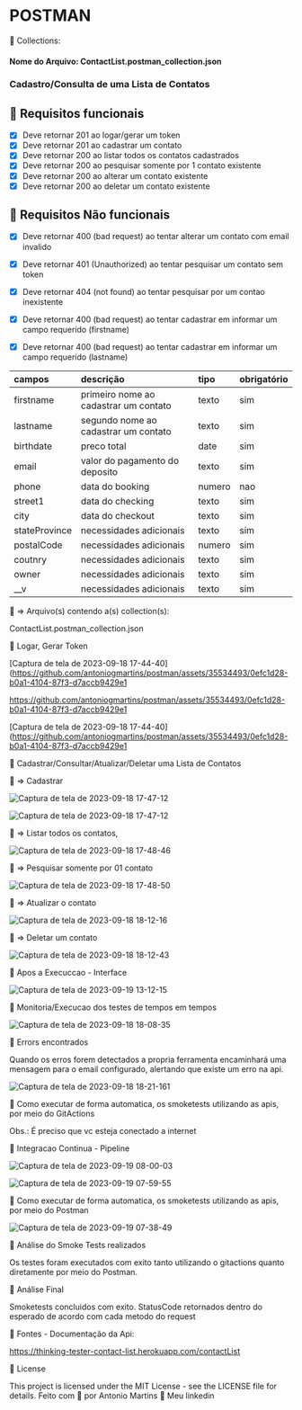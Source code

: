 # POSTMAN

🚀 Collections:
#### Nome do Arquivo: ContactList.postman_collection.json

### Cadastro/Consulta de uma Lista de Contatos
## 🔖 Requisitos funcionais
- [X] Deve retornar 201 ao logar/gerar um token
- [X] Deve retornar 201 ao cadastrar um contato
- [X] Deve retornar 200 ao listar todos os contatos cadastrados
- [X] Deve retornar 200 ao pesquisar somente por 1 contato existente
- [X] Deve retornar 200 ao alterar um contato existente
- [X] Deve retornar 200 ao deletar um contato existente

## 🔖 Requisitos Não funcionais
- [X] Deve retornar 400 (bad request) ao tentar alterar um contato com email invalido
- [X] Deve retornar 401 (Unauthorized) ao tentar pesquisar um contato sem token
- [X] Deve retornar 404 (not found) ao tentar pesquisar por um contao inexistente
- [X] Deve retornar 400 (bad request) ao tentar cadastrar em informar um campo requerido (firstname)
- [X] Deve retornar 400 (bad request) ao tentar cadastrar em informar um campo requerido (lastname)


| campos             | descrição                              | tipo     | obrigatório |
| :----------------- | :------------------------------------- | :------- | :---------- |
| firstname          | primeiro nome ao cadastrar um contato  | texto    | sim         |
| lastname           | segundo nome ao cadastrar um contato   | texto    | sim         |
| birthdate          | preco total                            | date     | sim         |
| email              | valor do pagamento do deposito         | texto    | sim         |
| phone              | data do booking                        | numero   | nao         |
| street1            | data do checking                       | texto    | sim         |
| city               | data do checkout                       | texto    | sim         |
| stateProvince      | necessidades adicionais                | texto    | sim         |
| postalCode         | necessidades adicionais                | numero   | sim         |
| coutnry            | necessidades adicionais                | texto    | sim         |
| owner              | necessidades adicionais                | texto    | sim         |
| __v                | necessidades adicionais                | texto    | sim         |


🔖 => Arquivo(s) contendo a(s) collection(s):

ContactList.postman_collection.json


🚀 Logar, Gerar Token

[Captura de tela de 2023-09-18 17-44-40](https://github.com/antoniogmartins/postman/assets/35534493/0efc1d28-b0a1-4104-87f3-d7accb9429e1

https://github.com/antoniogmartins/postman/assets/35534493/0efc1d28-b0a1-4104-87f3-d7accb9429e1

[Captura de tela de 2023-09-18 17-44-40](https://github.com/antoniogmartins/postman/assets/35534493/0efc1d28-b0a1-4104-87f3-d7accb9429e1

🚀 Cadastrar/Consultar/Atualizar/Deletar uma Lista de Contatos

🔖 => Cadastrar

![Captura de tela de 2023-09-18 17-47-12](https://github.com/antoniogmartins/postman/assets/35534493/6ba3900f-88f1-4681-b20d-d125800c5a93)

![Captura de tela de 2023-09-18 17-47-12](https://github.com/antoniogmartins/postman/assets/35534493/6ba3900f-88f1-4681-b20d-d125800c5a93)


🔖 => Listar todos os contatos,

![Captura de tela de 2023-09-18 17-48-46](https://github.com/antoniogmartins/postman/assets/35534493/c741a033-09f4-4c59-ac7e-6f82f3e3f04e)


🔖 => Pesquisar somente por 01 contato

![Captura de tela de 2023-09-18 17-48-50](https://github.com/antoniogmartins/postman/assets/35534493/8a1c5ebd-0d69-4cb4-bfb6-8664a1cecccc)


🔖 => Atualizar o contato

![Captura de tela de 2023-09-18 18-12-16](https://github.com/antoniogmartins/postman/assets/35534493/5fbdce67-71c5-415b-913c-a0205a5a79a3)


🔖 => Deletar um contato

![Captura de tela de 2023-09-18 18-12-43](https://github.com/antoniogmartins/postman/assets/35534493/c5807128-59dc-4f7c-bfec-9920a99ea6d4)


🚀 Apos a Execuccao - Interface

![Captura de tela de 2023-09-19 13-12-15](https://github.com/antoniogmartins/postman/assets/35534493/22a621f1-e7e2-493e-95aa-6893e25a5c67)


🚀 Monitoria/Execucao dos testes de tempos em tempos

![Captura de tela de 2023-09-18 18-08-35](https://github.com/antoniogmartins/postman/assets/35534493/864c2c1a-d1ee-47aa-9b8b-32125b9fb2a3)


🚀 Errors encontrados

Quando os erros forem detectados a propria ferramenta encaminhará uma mensagem para o email configurado, alertando que existe um erro na api.

![Captura de tela de 2023-09-18 18-21-161](https://github.com/antoniogmartins/postman/assets/35534493/ce8c11d4-19bf-4da1-bb43-278c9806ec93)


🚀 Como executar de forma automatica, os smoketests utilizando as apis, por meio do GitActions

Obs.: É preciso que vc esteja conectado a internet

🚀 Integracao Continua - Pipeline

![Captura de tela de 2023-09-19 08-00-03](https://github.com/antoniogmartins/postman/assets/35534493/983d7435-6f07-4d39-97dc-31dd7c20f0d7)


![Captura de tela de 2023-09-19 07-59-55](https://github.com/antoniogmartins/postman/assets/35534493/ea3f2cc2-3c7f-49d7-b88f-51bd1baf0e1a)

🚀 Como executar de forma automatica, os smoketests utilizando as apis, por meio do Postman

![Captura de tela de 2023-09-19 07-38-49](https://github.com/antoniogmartins/postman/assets/35534493/4baf1f32-724e-4271-85a2-d4f48f3d5e41)


🚀 Análise do Smoke Tests realizados

Os testes foram executados com exito tanto utilizando o gitactions quanto diretamente por meio do Postman.

🚀 Análise Final

Smoketests concluidos com exito. StatusCode retornados dentro do esperado de acordo com cada metodo do request

🚀 Fontes - Documentação da Api:

https://thinking-tester-contact-list.herokuapp.com/contactList

📝 License

This project is licensed under the MIT License - see the LICENSE file for details.
Feito com 💜  por Antonio Martins 👋   Meu linkedin

